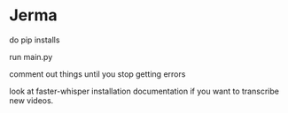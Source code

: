 # Jerma
do pip installs

run main.py

comment out things until you stop getting errors


look at faster-whisper installation documentation if you want to transcribe new videos.

